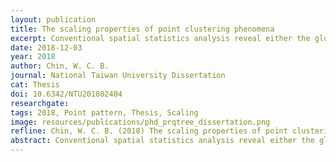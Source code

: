 ```yaml
---
layout: publication
title: The scaling properties of point clustering phenomena
excerpt: Conventional spatial statistics analysis reveal either the global or local spatial pattern for point distribution but ignore the big picture of the point data, which can be observed through a scaling process. As discussed in spatial statistical studies, point distribution may show a scale-dependent spatial pattern, which situation is known as the modifiable areal unit problem (MAUP). On the other hand, as suggested in fractal analysis studies, the point pattern change at a consistent rate at the beginning of the scaling process, and the rate decrease after a scale.
date: 2018-12-03
year: 2018
author: Chin, W. C. B.
journal: National Taiwan University Dissertation
cat: Thesis
doi: 10.6342/NTU201802404
researchgate: 
tags: 2018, Point pattern, Thesis, Scaling
image: resources/publications/phd_prqtree_dissertation.png
refline: Chin, W. C. B. (2018) The scaling properties of point clustering phenomena. Department of Geography, National Taiwan University. Dean's Award (Ph.D.), College of Science, National Taiwan University. 
abstract: Conventional spatial statistics analysis reveal either the global or local spatial pattern for point distribution but ignore the big picture of the point data, which can be observed through a scaling process. As discussed in spatial statistical studies, point distribution may show a scale-dependent spatial pattern, which situation is known as the modifiable areal unit problem (MAUP). On the other hand, as suggested in fractal analysis studies, the point pattern change at a consistent rate at the beginning of the scaling process, and the rate decrease after a scale. This scale of rate shifting (namely critical scale, CS) is the finest scale that can capture the big picture of the point distribution (namely macro pattern), i.e. the changes of pattern due to MAUP have the same effect since the global level, and the higher scales after CS will only affect the pattern of partial area. In this study, a scaling analysis framework was proposed to identify the critical scale, and a set of aggregation procedure was designed to convert the original point dataset into the macro pattern. Three experiments were conducted to test the scaling analysis framework, including two experiments on theoretical distributions and one on empirical point distributions. The three experiments were designed： (1) to test the aggregation effect on scaling process; (2) to test the influences of mono-centric clustering properties to the scaling analysis; and (3) to illustrates the contrast between macro patterns and the original distribution of empirical data. The results suggested that the aggregation point on critical scale could capture most of the spatial properties from original data; the area and number of point formed a logarithm relationship with the critical and final scale; and the big picture of the point distribution could be captured by the macro pattern of the aggregated points on critical scale. Aside from the conventional understanding of point pattern as discussed in the previous global or local spatial statistics methods, this study provides not only a new tool but also a novel perspective of viewing the point distribution. This analysis framework, including the critical scale identification and macro pattern aggregation, can be useful for spatial point data exploration and map visualization.
---
```

